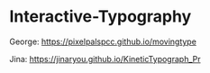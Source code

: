 # Interactive-Typography

George: <a href="https://pixelpalspcc.github.io/movingtype" target="_blank">https://pixelpalspcc.github.io/movingtype</a><br>

Jina: <a href="https://jinaryou.github.io/KineticTypograph_Pr" target="_blank">https://jinaryou.github.io/KineticTypograph_Pr</a><br>
